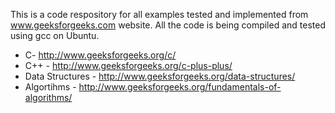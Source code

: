 This is a code respository for all examples tested and implemented from www.geeksforgeeks.com website.
All the code is being compiled and tested using gcc on Ubuntu.

- C- http://www.geeksforgeeks.org/c/
- C++ - http://www.geeksforgeeks.org/c-plus-plus/
- Data Structures - http://www.geeksforgeeks.org/data-structures/
- Algortihms - http://www.geeksforgeeks.org/fundamentals-of-algorithms/

